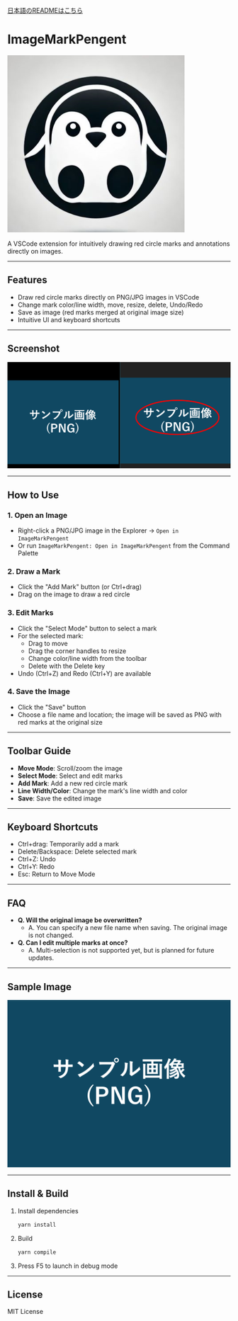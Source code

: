[日本語のREADMEはこちら](./README.jp.md)

# ImageMarkPengent

![logo](readme/images/logo.png)

A VSCode extension for intuitively drawing red circle marks and annotations directly on images.

---

## Features

- Draw red circle marks directly on PNG/JPG images in VSCode
- Change mark color/line width, move, resize, delete, Undo/Redo
- Save as image (red marks merged at original image size)
- Intuitive UI and keyboard shortcuts

---

## Screenshot

![Top Screen](readme/images/top.png)

---

## How to Use

### 1. Open an Image
- Right-click a PNG/JPG image in the Explorer → `Open in ImageMarkPengent`
- Or run `ImageMarkPengent: Open in ImageMarkPengent` from the Command Palette

### 2. Draw a Mark
- Click the "Add Mark" button (or Ctrl+drag)
- Drag on the image to draw a red circle

### 3. Edit Marks
- Click the "Select Mode" button to select a mark
- For the selected mark:
    - Drag to move
    - Drag the corner handles to resize
    - Change color/line width from the toolbar
    - Delete with the Delete key
- Undo (Ctrl+Z) and Redo (Ctrl+Y) are available

### 4. Save the Image
- Click the "Save" button
- Choose a file name and location; the image will be saved as PNG with red marks at the original size

---

## Toolbar Guide

- **Move Mode**: Scroll/zoom the image
- **Select Mode**: Select and edit marks
- **Add Mark**: Add a new red circle mark
- **Line Width/Color**: Change the mark's line width and color
- **Save**: Save the edited image

---

## Keyboard Shortcuts

- Ctrl+drag: Temporarily add a mark
- Delete/Backspace: Delete selected mark
- Ctrl+Z: Undo
- Ctrl+Y: Redo
- Esc: Return to Move Mode

---

## FAQ

- **Q. Will the original image be overwritten?**
  - A. You can specify a new file name when saving. The original image is not changed.
- **Q. Can I edit multiple marks at once?**
  - A. Multi-selection is not supported yet, but is planned for future updates.

---

## Sample Image

![Sample Image](examples/sample_640x480.png)

---

## Install & Build

1. Install dependencies
   ```sh
   yarn install
   ```
2. Build
   ```sh
   yarn compile
   ```
3. Press F5 to launch in debug mode

---

## License
MIT License 